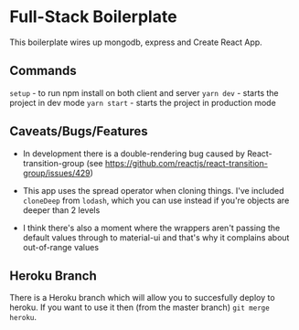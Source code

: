 # Full-Stack Boilerplate

This boilerplate wires up mongodb, express and Create React App.

## Commands

`setup` - to run npm install on both client and server
`yarn dev` - starts the project in dev mode
`yarn start` - starts the project in production mode

## Caveats/Bugs/Features

- In development there is a double-rendering bug caused by React-transition-group (see <https://github.com/reactjs/react-transition-group/issues/429>)

- This app uses the spread operator when cloning things. I've included `cloneDeep` from `lodash`, which you can use instead if you're objects are deeper than 2 levels

- I think there's also a moment where the wrappers aren't passing the default values through to material-ui and that's why it complains about out-of-range values

## Heroku Branch

There is a Heroku branch which will allow you to succesfully deploy to heroku. If you want to use it then (from the master branch) `git merge heroku`.
